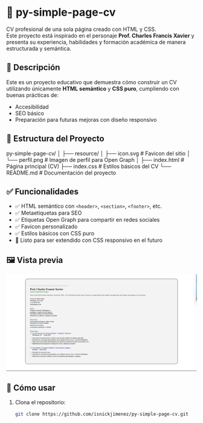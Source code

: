 # 🧠 py-simple-page-cv

CV profesional de una sola página creado con HTML y CSS.  
Este proyecto está inspirado en el personaje **Prof. Charles Francis Xavier** y presenta su experiencia, habilidades y formación académica de manera estructurada y semántica.

## 🧩 Descripción

Este es un proyecto educativo que demuestra cómo construir un CV utilizando únicamente **HTML semántico** y **CSS puro**, cumpliendo con buenas prácticas de:
- Accesibilidad
- SEO básico
- Preparación para futuras mejoras con diseño responsivo

## 📐 Estructura del Proyecto

py-simple-page-cv/
│
├── resource/
│ ├── icon.svg # Favicon del sitio
│ └── perfil.png # Imagen de perfil para Open Graph
│
├── index.html # Página principal (CV)
├── index.css # Estilos básicos del CV
└── README.md # Documentación del proyecto


## ✅ Funcionalidades

- ✅ HTML semántico con `<header>`, `<section>`, `<footer>`, etc.
- ✅ Metaetiquetas para SEO
- ✅ Etiquetas Open Graph para compartir en redes sociales
- ✅ Favicon personalizado
- ✅ Estilos básicos con CSS puro
- 🧪 Listo para ser extendido con CSS responsivo en el futuro

## 🖼️ Vista previa

![Vista previa del CV](./resource/image.png)

## 🚀 Cómo usar

1. Clona el repositorio:
   ```bash
   git clone https://github.com/isnickjimenez/py-simple-page-cv.git

